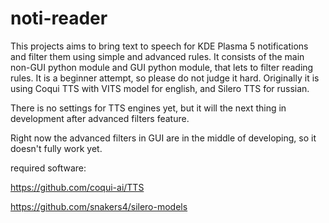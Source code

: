 # noti-reader

This projects aims to bring text to speech for KDE Plasma 5 notifications and filter them using simple and advanced rules.
It consists of the main non-GUI python module and GUI python module, that lets to filter reading rules.
It is a beginner attempt, so please do not judge it hard.
Originally it is using Coqui TTS with VITS model for english, and Silero TTS for russian.

There is no settings for TTS engines yet, but it will the next thing in development after advanced filters feature. 

Right now the advanced filters in GUI are in the middle of developing, so it doesn't fully work yet.

required software:

https://github.com/coqui-ai/TTS

https://github.com/snakers4/silero-models
